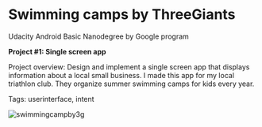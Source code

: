 # Swimming camps by ThreeGiants
Udacity Android Basic Nanodegree by Google program

**Project #1: Single screen app**

Project overview: Design and implement a single screen app that displays information about a local small business. I made this app for my local triathlon club. They organize summer swimming camps for kids every year.

Tags: userinterface, intent

![swimmingcampby3g](https://user-images.githubusercontent.com/23049871/33371495-363310b8-d4fb-11e7-975e-515454f716ab.gif)
